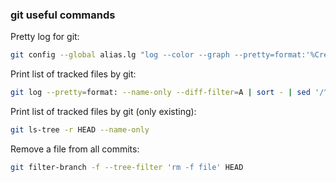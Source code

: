 ### git useful commands

Pretty log for git:
```sh
git config --global alias.lg "log --color --graph --pretty=format:'%Cred%h%Creset -%C(yellow)%d%Creset %s %Cgreen(%cr) %C(bold blue)<%an>%Creset' --abbrev-commit"
```

Print list of tracked files by git:
```sh
git log --pretty=format: --name-only --diff-filter=A | sort - | sed '/^$/d'
```

Print list of tracked files by git (only existing): 
```sh
git ls-tree -r HEAD --name-only
```

Remove a file from all commits: 
```sh
git filter-branch -f --tree-filter 'rm -f file' HEAD
```
